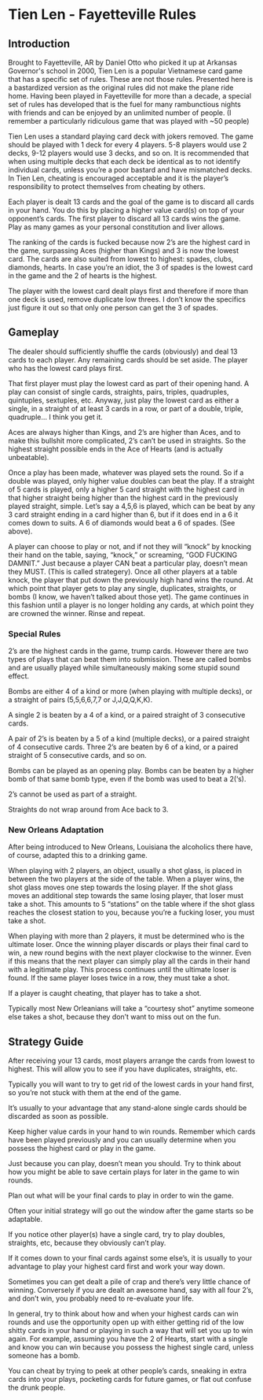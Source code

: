 # Tien Len - Fayetteville Rules

## Introduction

Brought to Fayetteville, AR by Daniel Otto who picked it up at Arkansas Governor's school in 2000, Tien Len is a popular Vietnamese card game that has a specific set of rules. These are not those rules. Presented here is a bastardized version as the original rules did not make the plane ride home. Having been played in Fayetteville for more than a decade, a special set of rules has developed that is the fuel for many rambunctious nights with friends and can be enjoyed by an unlimited number of people. (I remember a particularly ridiculous game that was played with ~50 people)

Tien Len uses a standard playing card deck with jokers removed. The game should be played with 1 deck for every 4 players.  5-8 players would use 2 decks, 9-12 players would use 3 decks, and so on. It is recommended that when using multiple decks that each deck be identical as to not identify individual cards, unless you’re a poor bastard and have mismatched decks. In Tien Len, cheating is encouraged acceptable and it is the player’s responsibility to protect themselves from cheating by others.

Each player is dealt 13 cards and the goal of the game is to discard all cards in your hand. You do this by placing a higher value card(s) on top of your opponent’s cards. The first player to discard all 13 cards wins the game. Play as many games as your personal constitution and liver allows.

The ranking of the cards is fucked because now 2’s are the highest card in the game, surpassing Aces (higher than Kings) and 3 is now the lowest card. The cards are also suited from lowest to highest: spades, clubs, diamonds, hearts. In case you’re an idiot, the 3 of spades is the lowest card in the game and the 2 of hearts is the highest.

The player with the lowest card dealt plays first and therefore if more than one deck is used, remove duplicate low threes. I don’t know the specifics just figure it out so that only one person can get the 3 of spades.

## Gameplay

The dealer should sufficiently shuffle the cards (obviously) and deal 13 cards to each player. Any remaining cards should be set aside. The player who has the lowest card plays first.

That first player must play the lowest card as part of their opening hand. A play can consist of single cards, straights, pairs, triples, quadruples, quintuples, sextuples, etc. Anyway, just play the lowest card as either a single, in a straight of at least 3 cards in a row, or part of a double, triple, quadruple... I think you get it.

Aces are always higher than Kings, and 2’s are higher than Aces, and to make this bullshit more complicated, 2’s can’t be used in straights. So the highest straight possible ends in the Ace of Hearts (and is actually unbeatable).

Once a play has been made, whatever was played sets the round. So if a double was played, only higher value doubles can beat the play. If a straight of 5 cards is played, only a higher 5 card straight with the highest card in that higher straight being higher than the highest card in the previously played straight, simple. Let’s say a 4,5,6 is played, which can be beat by any 3 card straight ending in a card higher than 6, but if it does end in a 6 it comes down to suits. A 6 of diamonds would beat a 6 of spades. (See above).

A player can choose to play or not, and if not they will “knock” by knocking their hand on the table, saying, “knock,” or screaming, “GOD FUCKING DAMNIT.”  Just because a player CAN beat a particular play, doesn’t mean they MUST. (This is called strategery). Once all other players at a table knock, the player that put down the previously high hand wins the round. At which point that player gets to play any single, duplicates, straights, or bombs (I know, we haven’t talked about those yet). The game continues in this fashion until a player is no longer holding any cards, at which point they are crowned the winner. Rinse and repeat.

### Special Rules

2’s are the highest cards in the game, trump cards. However there are two types of plays that can beat them into submission. These are called bombs and are usually played while simultaneously making some stupid sound effect.

Bombs are either 4 of a kind or more (when playing with multiple decks), or a straight of pairs (5,5,6,6,7,7 or J,J,Q,Q,K,K).

A single 2 is beaten by a 4 of a kind, or a paired straight of 3 consecutive cards.

A pair of 2’s is beaten by a 5 of a kind (multiple decks), or a paired straight of 4 consecutive cards. Three 2’s are beaten by 6 of a kind, or a paired straight of 5 consecutive cards, and so on.

Bombs can be played as an opening play. Bombs can be beaten by a higher bomb of that same bomb type, even if the bomb was used to beat a 2(‘s).

2’s cannot be used as part of a straight.

Straights do not wrap around from Ace back to 3.

### New Orleans Adaptation

After being introduced to New Orleans, Louisiana the alcoholics there have, of course, adapted this to a drinking game.

When playing with 2 players, an object, usually a shot glass, is placed in between the two players at the side of the table. When a player wins, the shot glass moves one step towards the losing player. If the shot glass moves an additional step towards the same losing player, that loser must take a shot. This amounts to 5 “stations” on the table where if the shot glass reaches the closest station to you, because you’re a fucking loser, you must take a shot.

When playing with more than 2 players, it must be determined who is the ultimate loser. Once the winning player discards or plays their final card to win, a new round begins with the next player clockwise to the winner. Even if this means that the next player can simply play all the cards in their hand with a legitimate play. This process continues until the ultimate loser is found. If the same player loses twice in a row, they must take a shot.

If a player is caught cheating, that player has to take a shot.

Typically most New Orleanians will take a “courtesy shot” anytime someone else takes a shot, because they don’t want to miss out on the fun.

## Strategy Guide

After receiving your 13 cards, most players arrange the cards from lowest to highest. This will allow you to see if you have duplicates, straights, etc.

Typically you will want to try to get rid of the lowest cards in your hand first, so you’re not stuck with them at the end of the game.

It’s usually to your advantage that any stand-alone single cards should be discarded as soon as possible.

Keep higher value cards in your hand to win rounds.  Remember which cards have been played previously and you can usually determine when you possess the highest card or play in the game.

Just because you can play, doesn’t mean you should. Try to think about how you might be able to save certain plays for later in the game to win rounds.

Plan out what will be your final cards to play in order to win the game.

Often your initial strategy will go out the window after the game starts so be adaptable.

If you notice other player(s) have a single card, try to play doubles, straights, etc, because they obviously can’t play.

If it comes down to your final cards against some else’s, it is usually to your advantage to play your highest card first and work your way down.

Sometimes you can get dealt a pile of crap and there’s very little chance of winning. Conversely if you are dealt an awesome hand, say with all four 2’s, and don’t win, you probably need to re-evaluate your life.

In general, try to think about how and when your highest cards can win rounds and use the opportunity open up with either getting rid of the low shitty cards in your hand or playing in such a way that will set you up to win again. For example, assuming you have the 2 of Hearts, start with a single and know you can win because you possess the highest single card, unless someone has a bomb.

You can cheat by trying to peek at other people’s cards, sneaking in extra cards into your plays, pocketing cards for future games, or flat out confuse the drunk people.
